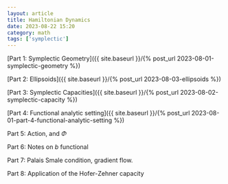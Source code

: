 ```yaml
---
layout: article
title: Hamiltonian Dynamics
date: 2023-08-22 15:20
category: math
tags: ['symplectic']
---
```

[Part 1: Symplectic Geometry]({{ site.baseurl }}/{% post_url 2023-08-01-symplectic-geometry %})

[Part 2: Ellipsoids]({{ site.baseurl }}/{% post_url 2023-08-03-ellipsoids %})

[Part 3: Symplectic Capacities]({{ site.baseurl }}/{% post_url 2023-08-02-symplectic-capacity %})

[Part 4: Functional analytic setting]({{ site.baseurl }}/{% post_url 2023-08-01-part-4-functional-analytic-setting %})

Part 5: Action, and $\Phi$
<!-- [Part 5: Action]({{ site.baseurl }}/{% post_url 2023-08-01-part-4-functional-analytic-setting %}) -->

Part 6: Notes on $b$ functional

Part 7: Palais Smale condition, gradient flow.

Part 8: Application of the Hofer-Zehner capacity

